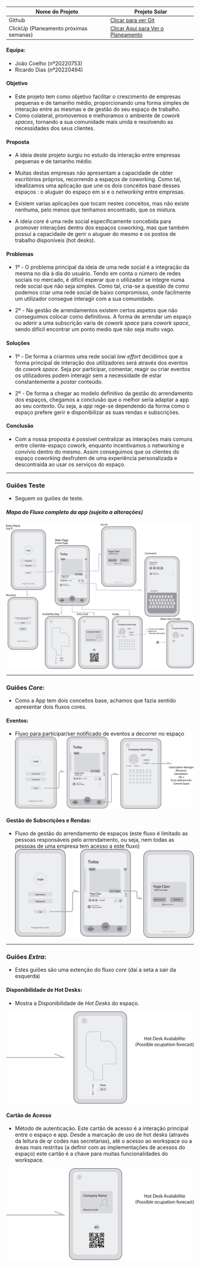 | Nome do Projeto | Projeto Solar |
|---|---|
|Github | [Clicar para ver Git](https://github.com/AquarioDeterminado/Projeto_Semestre_3.git) |
|ClickUp (Planeamento próximas semanas) | [Clicar Aqui para Ver o Planeamento](https://app.clickup.com/9015003806/v/s/90150012798) |

#### Equipa:
 - João Coelho (nº20220753) 
 - Ricardo Dias (nº20220494)

#### Objetivo 
 - Este projeto tem como objetivo facilitar o crescimento de empresas pequenas e de tamanho médio, proporcionando uma forma simples de interação entre as mesmas e de gestão do seu espaço de trabalho. 
 - Como colateral, promovemos e melhoramos o ambiente de *cowork spaces*, tornando a sua comunidade mais unida e resolvendo as necessidades dos seus clientes.

#### Proposta
 - A ideia deste projeto surgiu no estudo da interação entre empresas pequenas e de tamanho médio. 
 - Muitas destas empresas não apresentam a capacidade de obter escritórios próprios, recorrendo a espaços de coworking. Como tal, idealizamos uma aplicação que une os dois conceitos base desses espaços : o aluguer do espaço em si e o *networking* entre empresas. 

 - Existem varias aplicações que tocam nestes conceitos, mas não existe nenhuma, pelo menos que tenhamos encontrado, que os mistura.

 - A ideia *core* é uma rede social especificamente concebida para promover interações dentro dos espaços coworking, mas que também possuí a capacidade de gerir o aluguer do mesmo e os postos de trabalho disponíveis (hot desks).

#### Problemas
 - 1º - O problema principal da ideia de uma rede social é a integração da mesma no dia á dia do usuário. Tendo em conta o número de redes sociais no mercado, é difícil esperar que o utilizador se integre numa rede social que não seja simples. Como tal, cria-se a questão de como podemos criar uma rede social de baixo compromisso, onde facilmente um utilizador consegue interagir com a sua comunidade.
 
 - 2º - Na gestão de arrendamentos existem certos aspetos que não conseguimos colocar como definitivos. A forma de arrendar um espaço ou aderir a uma subscrição varia de *cowork space* para *cowork space*, sendo difícil encontrar um ponto medio que não seja muito vago.

#### Soluções
 - 1º - De forma a criarmos uma rede social *low effort* decidimos que a forma principal de interação dos utilizadores será através dos eventos do *cowork space*. Seja por participar, comentar, reagir ou criar eventos os utilizadores podem interagir sem a necessidade de estar constantemente a *postar* conteúdo. 

 - 2º - De forma a chegar ao modelo definitivo da gestão do arrendamento dos espaços, chegamos a conclusão que o melhor seria adaptar a app ao seu contexto. Ou seja, a *app* rege-se dependendo da forma como o espaço prefere gerir e disponibilizar as suas rendas e subscrições.

#### Conclusão
 - Com a nossa proposta é possível centralizar as interações mais comuns entre cliente-espaço cowork, enquanto incentivamos o networking e convívio dentro do mesmo. Assim conseguimos que os clientes do espaço coworking desfrutem de uma experiência personalizada e descontraída ao usar os serviços do espaço.

---
### Guiões Teste
 - Seguem os guiões de teste. 

##### Mapa do Fluxo completo da app (sujeito a alterações)
![](assets/User%20Flow%20-%20Cowork%20Space%20Manager%20[Recovered]-01.png)

---
### Guiões *Core*:
 - Como a App tem dois conceitos base, achamos que fazia sentido apresentar dois fluxos cores.

#### Eventos:
 - Fluxo para participar/ser notificado de eventos a decorrer no espaço
![](assets/User%20Flow%20-%20Cowork%20Space%20Manager%20[Recovered]-02.png)

#### Gestão de Subscrições e Rendas:
- Fluxo de gestão do arrendamento de espaços (este fluxo é limitado as pessoas responsáveis pelo arrendamento, ou seja, nem todas as pessoas de uma empresa tem acesso a este fluxo)
![](assets/User%20Flow%20-%20Cowork%20Space%20Manager%20[Recovered]-03.png)
---
### Guiões *Extra*:
 - Estes guiões são uma extenção do fluxo *core* (daí a seta a sair da esquerda) 
#### Disponibilidade de Hot Desks:
 - Mostra a Disponibilidade de *Hot Desks* do espaço.

![](assets/User%20Flow%20-%20Cowork%20Space%20Manager%20[Recovered]-04.png)
#### Cartão de Acesso
 - Método de autenticação. Este cartão de acesso é a interação principal entre o espaço e app. Desde a marcação de uso de hot desks (através da leitura de qr codes nas secretarias), até o acesso ao workspace ou a áreas mais restritas (a definir com as implementações de acessos do espaço) este cartão é a chave para muitas funcionalidades do workspace.


![](assets/User%20Flow%20-%20Cowork%20Space%20Manager%20[Recovered]-05.png)